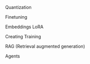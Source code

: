 Quantization

Finetuning

Embeddings
LoRA

Creating
Training

RAG (Retrieval augmented generation)    

Agents
